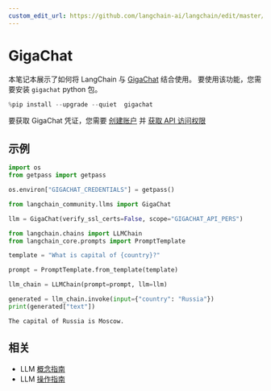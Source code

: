 ```yaml
---
custom_edit_url: https://github.com/langchain-ai/langchain/edit/master/docs/docs/integrations/llms/gigachat.ipynb
---
```


# GigaChat
本笔记本展示了如何将 LangChain 与 [GigaChat](https://developers.sber.ru/portal/products/gigachat) 结合使用。
要使用该功能，您需要安装 ```gigachat``` python 包。

```python
%pip install --upgrade --quiet  gigachat
```

要获取 GigaChat 凭证，您需要 [创建账户](https://developers.sber.ru/studio/login) 并 [获取 API 访问权限](https://developers.sber.ru/docs/ru/gigachat/individuals-quickstart)

## 示例


```python
import os
from getpass import getpass

os.environ["GIGACHAT_CREDENTIALS"] = getpass()
```


```python
from langchain_community.llms import GigaChat

llm = GigaChat(verify_ssl_certs=False, scope="GIGACHAT_API_PERS")
```


```python
from langchain.chains import LLMChain
from langchain_core.prompts import PromptTemplate

template = "What is capital of {country}?"

prompt = PromptTemplate.from_template(template)

llm_chain = LLMChain(prompt=prompt, llm=llm)

generated = llm_chain.invoke(input={"country": "Russia"})
print(generated["text"])
```
```output
The capital of Russia is Moscow.
```

## 相关

- LLM [概念指南](/docs/concepts/#llms)
- LLM [操作指南](/docs/how_to/#llms)